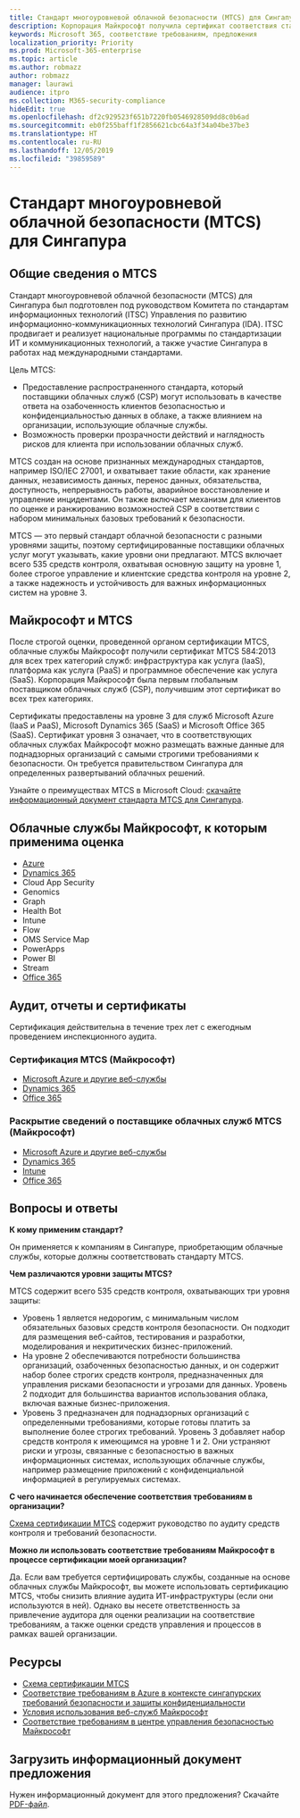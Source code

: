 ```yaml
---
title: Стандарт многоуровневой облачной безопасности (MTCS) для Сингапура
description: Корпорация Майкрософт получила сертификат соответствия стандарту многоуровневой облачной безопасности для Сингапура.
keywords: Microsoft 365, соответствие требованиям, предложения
localization_priority: Priority
ms.prod: Microsoft-365-enterprise
ms.topic: article
ms.author: robmazz
author: robmazz
manager: laurawi
audience: itpro
ms.collection: M365-security-compliance
hideEdit: true
ms.openlocfilehash: df2c929523f651b7220fb0546928509dd8c0b6ad
ms.sourcegitcommit: eb0f255baff1f2856621cbc64a3f34a04be37be3
ms.translationtype: HT
ms.contentlocale: ru-RU
ms.lasthandoff: 12/05/2019
ms.locfileid: "39859589"
---
```

# <a name="multi-tier-cloud-security-mtcs-standard-for-singapore"></a>Стандарт многоуровневой облачной безопасности (MTCS) для Сингапура

## <a name="mtcs-overview"></a>Общие сведения о MTCS

Стандарт многоуровневой облачной безопасности (MTCS) для Сингапура был подготовлен под руководством Комитета по стандартам информационных технологий (ITSC) Управления по развитию информационно-коммуникационных технологий Сингапура (IDA). ITSC продвигает и реализует национальные программы по стандартизации ИТ и коммуникационных технологий, а также участие Сингапура в работах над международными стандартами.

Цель MTCS:

- Предоставление распространенного стандарта, который поставщики облачных служб (CSP) могут использовать в качестве ответа на озабоченность клиентов безопасностью и конфиденциальностью данных в облаке, а также влиянием на организации, использующие облачные службы.
- Возможность проверки прозрачности действий и наглядность рисков для клиента при использовании облачных служб.

MTCS создан на основе признанных международных стандартов, например ISO/IEC 27001, и охватывает такие области, как хранение данных, независимость данных, перенос данных, обязательства, доступность, непрерывность работы, аварийное восстановление и управление инцидентами. Он также включает механизм для клиентов по оценке и ранжированию возможностей CSP в соответствии с набором минимальных базовых требований к безопасности.

MTCS — это первый стандарт облачной безопасности с разными уровнями защиты, поэтому сертифицированные поставщики облачных услуг могут указывать, какие уровни они предлагают. MTCS включает всего 535 средств контроля, охватывая основную защиту на уровне 1, более строгое управление и клиентские средства контроля на уровне 2, а также надежность и устойчивость для важных информационных систем на уровне 3.

## <a name="microsoft-and-mtcs"></a>Майкрософт и MTCS

После строгой оценки, проведенной органом сертификации MTCS, облачные службы Майкрософт получили сертификат MTCS 584:2013 для всех трех категорий служб: инфраструктура как услуга (IaaS), платформа как услуга (PaaS) и программное обеспечение как услуга (SaaS). Корпорация Майкрософт была первым глобальным поставщиком облачных служб (CSP), получившим этот сертификат во всех трех категориях.

Сертификаты предоставлены на уровне 3 для служб Microsoft Azure (IaaS и PaaS), Microsoft Dynamics 365 (SaaS) и Microsoft Office 365 (SaaS). Сертификат уровня 3 означает, что в соответствующих облачных службах Майкрософт можно размещать важные данные для поднадзорных организаций с самыми строгими требованиями к безопасности. Он требуется правительством Сингапура для определенных развертываний облачных решений.

Узнайте о преимуществах MTCS в Microsoft Cloud: [скачайте информационный документ стандарта MTCS для Сингапура](https://aka.ms/mtcs-backgrounder).

## <a name="microsoft-in-scope-cloud-services"></a>Облачные службы Майкрософт, к которым применима оценка

- [Azure](https://go.microsoft.com/fwlink/p/?linkid=2092718)
- [Dynamics 365](https://go.microsoft.com/fwlink/p/?linkid=2051700)
- Cloud App Security
- Genomics
- Graph
- Health Bot
- Intune
- Flow
- OMS Service Map
- PowerApps
- Power BI
- Stream
- [Office 365](https://go.microsoft.com/fwlink/p/?LinkID=2077751)

## <a name="audits-reports-and-certificates"></a>Аудит, отчеты и сертификаты

Сертификация действительна в течение трех лет с ежегодным проведением инспекционного аудита.

### <a name="microsoft-mtcs-certification"></a>Сертификация MTCS (Майкрософт)

- [Microsoft Azure и другие веб-службы](https://go.microsoft.com/fwlink/p/?linkid=2092614)
- [Dynamics 365](https://go.microsoft.com/fwlink/p/?linkid=2092451)
- [Office 365](https://go.microsoft.com/fwlink/p/?linkid=2092719)

### <a name="microsoft-mtcs-cloud-service-provider-disclosure"></a>Раскрытие сведений о поставщике облачных служб MTCS (Майкрософт)

- [Microsoft Azure и другие веб-службы](https://go.microsoft.com/fwlink/p/?linkid=2092614)
- [Dynamics 365](https://go.microsoft.com/fwlink/p/?linkid=2092720)
- [Intune](https://go.microsoft.com/fwlink/p/?linkid=2099397)
- [Office 365](https://go.microsoft.com/fwlink/p/?linkid=2092550)

## <a name="frequently-asked-questions"></a>Вопросы и ответы

**К кому применим стандарт?**

Он применяется к компаниям в Сингапуре, приобретающим облачные службы, которые должны соответствовать стандарту MTCS.

**Чем различаются уровни защиты MTCS?**

MTCS содержит всего 535 средств контроля, охватывающих три уровня защиты:

- Уровень 1 является недорогим, с минимальным числом обязательных базовых средств контроля безопасности. Он подходит для размещения веб-сайтов, тестирования и разработки, моделирования и некритических бизнес-приложений.
- На уровне 2 обеспечиваются потребности большинства организаций, озабоченных безопасностью данных, и он содержит набор более строгих средств контроля, предназначенных для управления рисками безопасности и угрозами для данных. Уровень 2 подходит для большинства вариантов использования облака, включая важные бизнес-приложения.
- Уровень 3 предназначен для поднадзорных организаций с определенными требованиями, которые готовы платить за выполнение более строгих требований. Уровень 3 добавляет набор средств контроля к имеющимся на уровне 1 и 2. Они устраняют риски и угрозы, связанные с безопасностью в важных информационных системах, использующих облачные службы, например размещение приложений с конфиденциальной информацией в регулируемых системах.

**С чего начинается обеспечение соответствия требованиям в организации?**

[Схема сертификации MTCS](https://go.microsoft.com/fwlink/p/?linkid=2099490) содержит руководство по аудиту средств контроля и требований безопасности.

**Можно ли использовать соответствие требованиям Майкрософт в процессе сертификации моей организации?**

Да. Если вам требуется сертифицировать службы, созданные на основе облачных службы Майкрософт, вы можете использовать сертификацию MTCS, чтобы снизить влияние аудита ИТ-инфраструктуры (если они используются в ней). Однако вы несете ответственность за привлечение аудитора для оценки реализации на соответствие требованиям, а также оценки средств управления и процессов в рамках вашей организации.

## <a name="resources"></a>Ресурсы

- [Схема сертификации MTCS](https://go.microsoft.com/fwlink/p/?linkid=2092918)
- [Соответствие требованиям в Azure в контексте сингапурских требований безопасности и защиты конфиденциальности](https://aka.ms/azurecompliancesingapore)
- [Условия использования веб-служб Майкрософт](https://aka.ms/Online-Services-Terms)
- [Соответствие требованиям в центре управления безопасностью Майкрософт](https://www.microsoft.com/trust-center/compliance/compliance-overview)

## <a name="download-the-offering-backgrounder"></a>Загрузить информационный документ предложения

Нужен информационный документ для этого предложения? Скачайте [PDF-файл](https://download.microsoft.com/download/3/1/A/31AA4618-A5AE-4013-832B-C7A23CEBC26E/MCTS_Compliance_Backgrounder.pdf).
